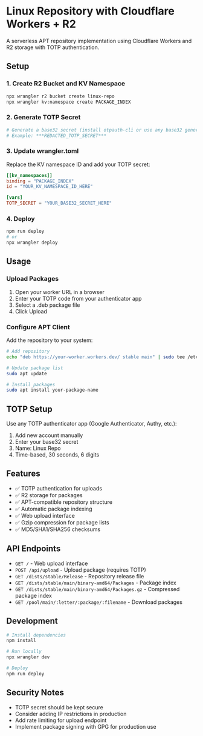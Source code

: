 # Linux Repository with Cloudflare Workers + R2

A serverless APT repository implementation using Cloudflare Workers and R2 storage with TOTP authentication.

## Setup

### 1. Create R2 Bucket and KV Namespace

```bash
npx wrangler r2 bucket create linux-repo
npx wrangler kv:namespace create PACKAGE_INDEX
```

### 2. Generate TOTP Secret

```bash
# Generate a base32 secret (install otpauth-cli or use any base32 generator)
# Example: ***REDACTED_TOTP_SECRET***
```

### 3. Update wrangler.toml

Replace the KV namespace ID and add your TOTP secret:

```toml
[[kv_namespaces]]
binding = "PACKAGE_INDEX"
id = "YOUR_KV_NAMESPACE_ID_HERE"

[vars]
TOTP_SECRET = "YOUR_BASE32_SECRET_HERE"
```

### 4. Deploy

```bash
npm run deploy
# or
npx wrangler deploy
```

## Usage

### Upload Packages

1. Open your worker URL in a browser
2. Enter your TOTP code from your authenticator app
3. Select a .deb package file
4. Click Upload

### Configure APT Client

Add the repository to your system:

```bash
# Add repository
echo "deb https://your-worker.workers.dev/ stable main" | sudo tee /etc/apt/sources.list.d/custom.list

# Update package list
sudo apt update

# Install packages
sudo apt install your-package-name
```

## TOTP Setup

Use any TOTP authenticator app (Google Authenticator, Authy, etc.):

1. Add new account manually
2. Enter your base32 secret
3. Name: Linux Repo
4. Time-based, 30 seconds, 6 digits

## Features

- ✅ TOTP authentication for uploads
- ✅ R2 storage for packages
- ✅ APT-compatible repository structure
- ✅ Automatic package indexing
- ✅ Web upload interface
- ✅ Gzip compression for package lists
- ✅ MD5/SHA1/SHA256 checksums

## API Endpoints

- `GET /` - Web upload interface
- `POST /api/upload` - Upload package (requires TOTP)
- `GET /dists/stable/Release` - Repository release file
- `GET /dists/stable/main/binary-amd64/Packages` - Package index
- `GET /dists/stable/main/binary-amd64/Packages.gz` - Compressed package index
- `GET /pool/main/:letter/:package/:filename` - Download packages

## Development

```bash
# Install dependencies
npm install

# Run locally
npx wrangler dev

# Deploy
npm run deploy
```

## Security Notes

- TOTP secret should be kept secure
- Consider adding IP restrictions in production
- Add rate limiting for upload endpoint
- Implement package signing with GPG for production use